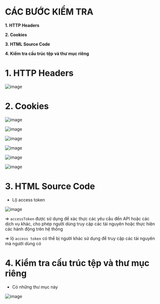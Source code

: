 # CÁC BƯỚC KIỂM TRA #

**1. HTTP Headers**

**2. Cookies**

**3. HTML Source Code**

**4. Kiểm tra cấu trúc tệp và thư mục riêng**

# 1. HTTP Headers

![image](https://github.com/user-attachments/assets/401e1188-39ed-4121-a9e1-43ad5bc5bdaa)

# 2. Cookies

![image](https://github.com/user-attachments/assets/6bd53c01-ebe4-4a88-9443-8de8cad0c70f)

![image](https://github.com/user-attachments/assets/525b5f2f-5d35-4d74-b7dc-2457492befc3)

![image](https://github.com/user-attachments/assets/b7998a0c-f519-49ba-aabf-e5d4c160776b)

![image](https://github.com/user-attachments/assets/f9b53f26-452a-408e-8e55-99baab1c9e23)

![image](https://github.com/user-attachments/assets/dbaa9b4c-9c14-4fb3-bf66-e29361294e12)

![image](https://github.com/user-attachments/assets/34c67901-8419-45a7-8ec4-6864bcbb920a)

# 3. HTML Source Code

- Lộ access token
  
![image](https://github.com/user-attachments/assets/2c530199-5dc3-419c-8fa2-692055a67787)

=> `accessToken` được sử dụng để xác thực các yêu cầu đến API hoặc các dịch vụ khác, cho phép người dùng truy cập các tài nguyên hoặc thực hiện các hành động trên hệ thống

=> lộ `access token` có thể bị người khác sử dụng để truy cập các tài nguyên mà người dùng có 

# 4. Kiểm tra cấu trúc tệp và thư mục riêng

- Có những thư mục này
  
![image](https://github.com/user-attachments/assets/0bf8f137-81e8-44fb-9ce8-b8bc4e1d6c13)
